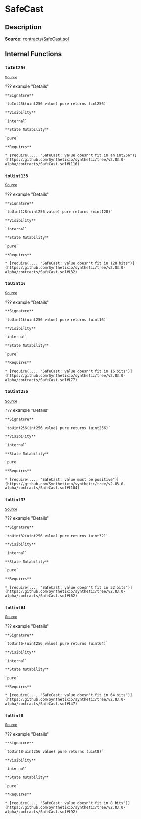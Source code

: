 # SafeCast

## Description

**Source:** [contracts/SafeCast.sol](https://github.com/Synthetixio/synthetix/tree/v2.83.0-alpha/contracts/SafeCast.sol)

## Internal Functions

### `toInt256`

<sub>[Source](https://github.com/Synthetixio/synthetix/tree/v2.83.0-alpha/contracts/SafeCast.sol#L115)</sub>

??? example "Details"

    **Signature**

    `toInt256(uint256 value) pure returns (int256)`

    **Visibility**

    `internal`

    **State Mutability**

    `pure`

    **Requires**

    * [require(..., "SafeCast: value doesn't fit in an int256")](https://github.com/Synthetixio/synthetix/tree/v2.83.0-alpha/contracts/SafeCast.sol#L116)

### `toUint128`

<sub>[Source](https://github.com/Synthetixio/synthetix/tree/v2.83.0-alpha/contracts/SafeCast.sol#L31)</sub>

??? example "Details"

    **Signature**

    `toUint128(uint256 value) pure returns (uint128)`

    **Visibility**

    `internal`

    **State Mutability**

    `pure`

    **Requires**

    * [require(..., "SafeCast: value doesn't fit in 128 bits")](https://github.com/Synthetixio/synthetix/tree/v2.83.0-alpha/contracts/SafeCast.sol#L32)

### `toUint16`

<sub>[Source](https://github.com/Synthetixio/synthetix/tree/v2.83.0-alpha/contracts/SafeCast.sol#L76)</sub>

??? example "Details"

    **Signature**

    `toUint16(uint256 value) pure returns (uint16)`

    **Visibility**

    `internal`

    **State Mutability**

    `pure`

    **Requires**

    * [require(..., "SafeCast: value doesn't fit in 16 bits")](https://github.com/Synthetixio/synthetix/tree/v2.83.0-alpha/contracts/SafeCast.sol#L77)

### `toUint256`

<sub>[Source](https://github.com/Synthetixio/synthetix/tree/v2.83.0-alpha/contracts/SafeCast.sol#L103)</sub>

??? example "Details"

    **Signature**

    `toUint256(int256 value) pure returns (uint256)`

    **Visibility**

    `internal`

    **State Mutability**

    `pure`

    **Requires**

    * [require(..., "SafeCast: value must be positive")](https://github.com/Synthetixio/synthetix/tree/v2.83.0-alpha/contracts/SafeCast.sol#L104)

### `toUint32`

<sub>[Source](https://github.com/Synthetixio/synthetix/tree/v2.83.0-alpha/contracts/SafeCast.sol#L61)</sub>

??? example "Details"

    **Signature**

    `toUint32(uint256 value) pure returns (uint32)`

    **Visibility**

    `internal`

    **State Mutability**

    `pure`

    **Requires**

    * [require(..., "SafeCast: value doesn't fit in 32 bits")](https://github.com/Synthetixio/synthetix/tree/v2.83.0-alpha/contracts/SafeCast.sol#L62)

### `toUint64`

<sub>[Source](https://github.com/Synthetixio/synthetix/tree/v2.83.0-alpha/contracts/SafeCast.sol#L46)</sub>

??? example "Details"

    **Signature**

    `toUint64(uint256 value) pure returns (uint64)`

    **Visibility**

    `internal`

    **State Mutability**

    `pure`

    **Requires**

    * [require(..., "SafeCast: value doesn't fit in 64 bits")](https://github.com/Synthetixio/synthetix/tree/v2.83.0-alpha/contracts/SafeCast.sol#L47)

### `toUint8`

<sub>[Source](https://github.com/Synthetixio/synthetix/tree/v2.83.0-alpha/contracts/SafeCast.sol#L91)</sub>

??? example "Details"

    **Signature**

    `toUint8(uint256 value) pure returns (uint8)`

    **Visibility**

    `internal`

    **State Mutability**

    `pure`

    **Requires**

    * [require(..., "SafeCast: value doesn't fit in 8 bits")](https://github.com/Synthetixio/synthetix/tree/v2.83.0-alpha/contracts/SafeCast.sol#L92)
